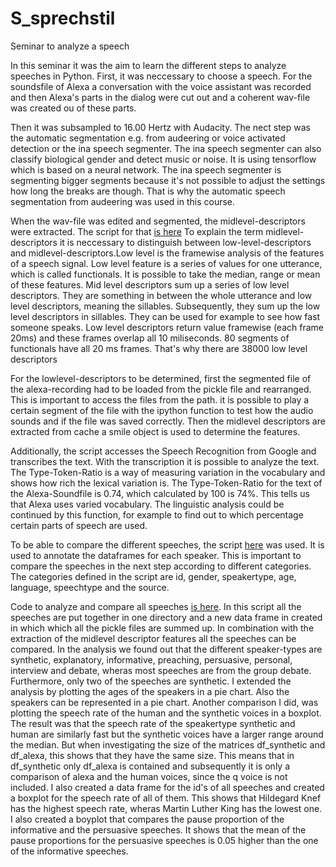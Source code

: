 # S_sprechstil
Seminar to analyze a speech

In this seminar it was the aim to learn the different steps to analyze speeches in Python. First, it was neccessary to choose a speech. For the soundsfile of Alexa a conversation with the voice assistant was recorded and then Alexa's parts in the dialog were cut out and a coherent wav-file was created ou of these parts.

Then it was subsampled to 16.00 Hertz with Audacity. The nect step was the automatic segmentation e.g. from audeering or voice activated detection or the ina speech segmenter. The ina speech segmenter can also classify biological gender and detect music or noise. It is using tensorflow which is based on a neural network. The ina speech segmenter is segmenting bigger segments because it's not possible to adjust the settings how long the breaks are though. That is why the automatic speech segmentation from audeering was used in this course.

When the wav-file was edited and segmented, the midlevel-descriptors were extracted. The script for that [is here](mid_level_descriptors_aktuell.ipynb)
To explain the term midlevel-descriptors it is neccessary to distinguish between low-level-descriptors and midlevel-descriptors.Low level is the framewise analysis of the features of a speech signal. Low level feature is a series of values for one utterance, which is called functionals. It is possible to take the median, range or mean of these features. Mid level descriptors sum up a series of low level descriptors. They are something in between the whole utterance and low level descriptors, meaning the sillables. Subsequently, they sum up the low level descriptors in sillables. They can be used for example to see how fast someone speaks. 
Low level descriptors return value framewise (each frame 20ms) and these frames overlap all 10 miliseconds. 80 segments of functionals have all 20 ms frames. That's why there are 38000 low level descriptors

For the lowlevel-descriptors to be determined, first the segmented file of the alexa-recording had to be loaded from the pickle file and rearranged. This is important to access the files from the path. it is possible to play a certain segment of the file with the ipython function to test how the audio sounds and if the file was saved correctly. Then the midlevel descriptors are extracted from cache a smile object is used to determine the features.

Additionally, the script accesses the Speech Recognition from Google and transcribes the text. With the transcription it is possible to analyze the text. The Type-Token-Ratio is a way of measuring variation in the vocabulary and shows how rich the lexical variation is. The Type-Token-Ratio for the text of the Alexa-Soundfile is 0.74, which calculated by 100 is 74%. This tells us that Alexa uses varied vocabulary. The linguistic analysis could be continued by this function, for example to find out to which percentage certain parts of speech are used.

To be able to compare the different speeches, the script [here](add_annotations_aktuell.ipynb) was used. It is used to annotate the dataframes for each speaker. This is important to compare the speeches in the next step according to different categories. The categories defined in the script are id, gender, speakertype, age, language, speechtype and the source.

Code to analyze and compare all speeches [is here](large_dataframe_aktuell.ipynb). In this script all the speeches are put together in one directory and a new data frame in created in which which all the pickle files are summed up. In combination with the extraction of the midlevel descriptor features all the speeches can be compared. In the analysis we found out that the different speaker-types are synthetic, explanatory, informative, preaching, persuasive, personal, interview and debate, wheras most speeches are from the group debate. Furthermore, only two of the speeches are synthetic. I extended the analysis by plotting the ages of the speakers in a pie chart. Also the speakers can be represented in a pie chart. Another comparison I did, was plotting the speech rate of the human and the synthetic voices in a boxplot. The result was that the speech rate of the speakertype synthetic and human are similarly fast but the synthetic voices have a larger range around the median. But when investigating the size of the matrices  df_synthetic and df_alexa, this shows that they have the same size. This means that in df_synthetic only df_alexa is contained and subsequently it is only a comparison of alexa and the human voices, since the q voice is not included. I also created a data frame for the id's of all speeches and created a boxplot for the speech rate of all of them. This shows that Hildegard Knef has the highest speech rate, wheras Martin Luther King has the lowest one. I also created a boyplot that compares the pause proportion of the informative and the persuasive speeches. It shows that the mean of the pause proportions for the persuasive speeches is 0.05 higher than the one of the informative speeches.

